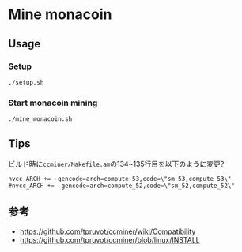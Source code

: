 # Mine monacoin

## Usage

### Setup
```sh
./setup.sh
```

### Start monacoin mining
```sh
./mine_monacoin.sh
```

## Tips
ビルド時に`ccminer/Makefile.am`の134~135行目を以下のように変更?
```
nvcc_ARCH += -gencode=arch=compute_53,code=\"sm_53,compute_53\"
#nvcc_ARCH += -gencode=arch=compute_52,code=\"sm_52,compute_52\"
```

## 参考
- https://github.com/tpruvot/ccminer/wiki/Compatibility
- https://github.com/tpruvot/ccminer/blob/linux/INSTALL